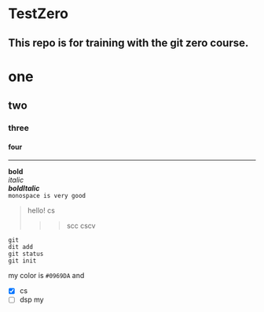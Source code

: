 # TestZero
This repo is for training with the git zero course.
-------------------------
# one 
## two
### three
#### four
--------------------------
**bold**</br>
_italic_</br>
**_boldItalic_**</br>
`monospace is very good`</br>

> hello!
>cs
>>>scc
>>>cscv

``` 
git 
dit add
git status
git init
```
my color is `#0969DA` and 

- [x] cs
- [ ] dsp
my <!--hewd-->
